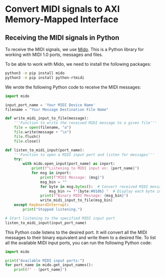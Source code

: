 # Convert MIDI signals to AXI Memory-Mapped Interface

## Receiving the MIDI signals in Python

To receive the MIDI signals, we use [Mido](https://mido.readthedocs.io/en/stable/index.html). This is a Python library for working with MIDI 1.0 ports, messages and files. 

To be able to work with Mido, we need to install the following packages:
```bash
python3 -m pip install mido
python3 -m pip install python-rtmidi
```

We wrote the following Python code to receive the MIDI messages:

```python
import mido

input_port_name = 'Your MIDI Device Name'
filename = "Your Message Destination File Name"

def write_midi_input_to_file(message):
    '''Function to write the received MIDI message to a given file'''
    file = open(filename, "a")
    file.write(message + "\n")
    file.flush()
    file.close()

def listen_to_midi_input(port_name):
    '''Function to open a MIDI input port and listen for messages'''
    try:
        with mido.open_input(port_name) as inport:
            print(f"Listening to MIDI input on: {port_name}")
            for msg in inport:
                print(f"MIDI Message: {msg}")
                msg_bin = ""
                for byte in msg.bytes():  # Convert received MIDI messages to bytes and print
                    msg_bin += f"{byte:#010b} "  # Display each byte in binary format
                print(f"Binary MIDI Message: {msg_bin}")
                write_midi_input_to_file(msg_bin)
    except KeyboardInterrupt:
        print("Stopped listening.")

# Start listening to the specified MIDI input port
listen_to_midi_input(input_port_name)
```

This Python code listens to the desired port. It will convert all the MIDI messages to their binary equivalent and write them to a desired file. To list all the available MIDI input ports, you can run the following Python code:

```python
import mido

print("Available MIDI input ports:")
for port_name in mido.get_input_names():
    print(f" - {port_name}")
```

